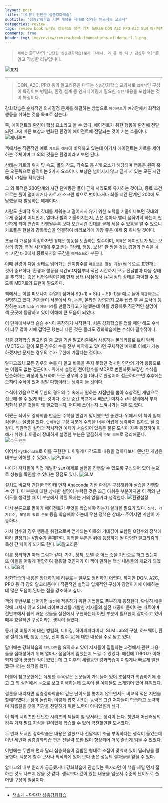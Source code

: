 ```yaml
---  
layout: post  
title: "[리뷰] 단단한 심층강화학습"  
subtitle: "심층강화학습 기본 개념을 제대로 정리한 인공지능 교과서"  
categories: review  
tags: review book 딥러닝 강화학습 정책 가치 SARSA DQN A2C PPO A3C SLM 아키텍처 하드웨어 상태 행동 보상 전이함수   
comments: true  
header-img: img/review/review-book-foundations-of-deep-rl-1.png
---  
```

  
> `제이펍` 출판사의 `"단단한 심층강화학습(로라 그레서, 와 룬 켕 저 / 김성우 역)"`를 읽고 작성한 리뷰입니다.  

![표지](https://telegeam.github.io/assets/img/review/review-book-foundations-of-deep-rl-1.png)  

---

> DQN, A2C, PPO 등의 알고리즘을 다루는 `심층`강화학습 교과서로 `입체적`인 구성이 특징이며 병렬화, 환경 설계 등 엔지니어링에 필요한 `실전` 내용을 포함하는 것이 특징이다.

강화학습은 순차적인 의사결정 문제를 해결하는 방법으로 `에이전트`가 `환경`안에서 최적의 행동을 취하는 것을 목표로 삼는다. 

즉, 에이전트와 환경이 핵심 요소라고 볼 수 있다. 에이전트가 취한 행동이 환경에 전달되면 그에 따른 보상과 변화된 환경이 에이전트에 전달되는 것이 기본 흐름이다.
![제어루프](https://telegeam.github.io/assets/img/review/review-book-foundations-of-deep-rl-2.png)  

책에서는 직관적인 예로 `카트폴 예제`에 비유하고 있는데 여기서 에이전트는 카트를 제어하는 주체이며 그 외의 것들은 환경이라고 보면 된다. 

상태는 카트의 위치 및 속도, 폴의 각도, 각속도 등 4개 요소가 해당되며 행동은 왼쪽 혹은 오른쪽으로 움직이는 2가지 요소이다. 보상은 넘어지지 않고 곧게 서 있는 모든 시간에서 +1점을 획득한다.

그 외 목적은 200단계의 시간 단계동안 폴이 곧게 서있도록 유지하는 것이고, 종료 조건으로는 폴이 떨어지거나 카트가 스크린 밖으로 벗어나거나 최종 시간 단계인 200에 도달했을 때 발생하는 예제이다.

사람도 손바닥 위에 깃대를 세워놓고 떨어지지 않기 위한 노력을 기울이다보면 깃대의 무게 중심이 어디인지, 얼마나 빨리 기울어지는지, 손은 얼마나 빨리 움직여야 하는지 판단하게 되며 연습이 진행될수록 보다 오랜시간 깃대를 곧게 세울 수 있음을 알 수 있으니 카트폴은 현실과 강화학습을 연결하여 바라보기에 가장 좋은 예제 중 하나일 것이다. 

조금 더 개념을 확장하자면 `정책`은 행동을 도출하는 함수이며, `목적`은 에이전트가 받는 보상의 총합, 특정 시간대에 주고 받는 "상태, 행동, 보상" 한 쌍을 `경험`, 경험의 연속을 `궤적`, 시간 t=0에서 종료까지의 구간을 `에피소드`라 부른다.

이때 환경이 다음 상태로 넘어가는 전이함수를 `마르코프 결정 과정(MDP)`으로 표현하는 것이 중요하다. 환경과 행동을 시간=0지점부터 직전 시간까지 모두 전달받아 다음 상태를 추측하는 것은 비현실적이기에 현재 상태 t시점에서 t+1시점의 상태를 파악할 수 있도록 MDP로의 표현이 필요하다.

책에서는 이를 피보나치 수열의 점화식 S(t+1) = S(t) + S(t-1)을 예로 들어 `직관적`으로 설명하고 있다. 저자들이 서문에서 책, 논문, 온라인 강의까지 모두 섭렵 후 본 도서에 등장하는 `SLM Lab 라이브러리`를 만들었다고 기술했는데 이를 방증하듯 직관적인 설명이 책 곳곳에 등장하고 있어 이해에 큰 도움이 되었다. 

이 단계에서부터 슬슬 `수식`이 등장하기 시작한다. 처음 강화학습을 접할 때만 해도 수식이 너무 많아 지에 겁먹곤 했는데 다른 것은 몰라도 강화학습에는 수식이 필수적이다. 

심층 강화학습 알고리즘 중 모델 기반 알고리즘에서 사용하는 몬테카를로 트리 탐색(MCTS)과 같이 모든 경우의 수를 전부 파악하고 있다면 구체적인 예제로 이해가 가능하겠지만 문제는 경우의 수가 무한에 가깝다는 것이다. 

알파고조차 모든 경우의 수를 다 알고 바둑을 두지 못했던 것처럼 인간의 기억 용량으로는 어림도 없는 접근이다. 위에서 설명한 전이함수를 MDP로 변환하듯 복잡한 수식을 단순화하는 과정이 필요하며 모든 경우의 수를 t하나로 한정지어 접근하다보면 추후에는 오히려 수식이 있어 정말 다행이라는 생각이 들 것이다. 

수식이 있음으로써 무한의 경우의 수 속에서 원하는 시점만을 뽑아 추상적인 개념으로 접근해 볼 수 있게 되는 것이다. 중간 중간 학교에서 배웠던 미지수 x의 정의에서 부터 점화식 같은 것들이 왜 필요했는지, 어디에 쓰이는지 느껴나가는 재미도 있다. 

어쨌든 적어도 강화학습 만큼은 수학을 반갑게 맞이했으면 좋겠다. 위에서 이 책이 입체적이라는 설명을 했다. `입체적인` 구성 덕분에 수학을 너무 어렵게 생각하지 않아도 될 것 같다. 직관적인 설명과 적시적인 예제가 서술되어 있음은 물론 도식이 자주 등장하여 이해가 쉬웠다. 아울러 장대하게 설명한 부분은 깔끔하게 `수도 코드`로 정리해준다. 
![수도코드](https://telegeam.github.io/assets/img/review/review-book-foundations-of-deep-rl-3.png)  

이어서 `Python코드`로 이를 구현한다. 이렇게 다각도로 내용을 접하다보니 왠만한 개념은 대부분 이해할 수 있었다. 
![Python](https://telegeam.github.io/assets/img/review/review-book-foundations-of-deep-rl-4.png)  

나아가 저자들이 직접 개발한 `SLM` 예제로 실험을 진행할 수 있도록 구성되어 있어 눈으로 성능을 확인할 수 있다는 장점도 있다. 
![SLM](https://telegeam.github.io/assets/img/review/review-book-foundations-of-deep-rl-5.png)  

설치도 비교적 간단한 편인데 먼저 Anaconda 기반 환경은 구성해둬야 실습을 진행할 수 있다. 이 부분에 대한 상세한 설명이 누락된 것은 조금 아쉬운 부분이지만 이 책의 난이도를 생각할 때 이 부분에서 막힐 독자는 거의 없을거라 생각한다.
![환경설정](https://telegeam.github.io/assets/img/review/review-book-foundations-of-deep-rl-6.png)  

다시 본론으로 돌아가 에이전트가 무엇을 학습해야 하는지 살펴볼 필요가 있다. `정책, 가치함수, 모델의 확률 분포` 등을 학습해야 하는데 우선 정책은 상태가 주어지면 계산이 가능하다.

가치 함수의 경우 행동을 취함으로써 얻게되는 이득의 기대값이 포함된 Q함수와 정책에 따라 결정되는 V함수가 존재한다. 이러한 부분은 뒤에 등장하게 될 다양한 알고리즘의 특성 간 차이가 되기도 한다. 
![알고리즘](https://telegeam.github.io/assets/img/review/review-book-foundations-of-deep-rl-7.png)  

이를 정리하면 아래 그림과 같다. 가치, 정책, 모델 중 어느 것을 기반으로 하고 있는지 또 이들을 어떻게 결합하여 활용할 것인지가 이 책이 말하는 핵심 내용들의 개요가 되겠다. 
![요약](https://telegeam.github.io/assets/img/review/review-book-foundations-of-deep-rl-8.png)  

강화학습의 내용은 방대하기에 리뷰로는 일부도 정리하기 어렵다. 하지만 DQN, A2C, PPO 등 각 장의 알고리즘마다 직관적인 설명과 입체적인 구성이 장점이기에 이해하는데 많은 도움이 된다는 점을 강조하고 싶다. 

책의 후반부로 넘어가면 `실전`에 적용하기 위한 기법들도 풍부하게 등장한다. 확실히 배운 것에 그치지 않고 SLM 라이브러리를 개발한 저자들의 실전 내공이 묻어나는 파트이며 전반부에서 쉽게 배운 것들을 실전에서 구현하는데 어떤 부분이 필요한지 잡아주고 있어 매우 효율적인 구성이라는 생각이 들었다. 

동기 및 비동기에 대한 병렬화, 디버깅, 하이퍼파라미터, SLM Lab의 구성, 하드웨어, 환경 설계(상태, 행동, 보상, 전이 함수 등)에 대한 내용을 주로 담고 있다. 

말미에는 강화학습의 `타임라인`을 요약하고 있어 저자들이 집필하는 과정에서 관련 내용들을 집대성하기 위해 얼마나 꼼꼼하게 임했는지 느낄 수 있었다. 예전에 TRPO가 이해되지 않아 끙끙댄 적이 있었는데 그 이후의 세월동안 강화학습이 이렇게나 빠르게 발전했구나라는 생각을 했다. 

더불어 참고문헌에는 유명한 주옥같은 논문들이 가득들어 있어 초심자가 학습하기에 좋고 그 외 실전에서 눈으로 보고 이해하는데 도움이 될 예제들도 소개되어 있어 유익했다. 

결론을 내리자면 심층강화학습의 깊은 난이도를 놓치지 않으면서도 비교적 적은 지면을 할애하였다는 점이 놀랍다. 이렇게 압축 시키는 능력은 그간 저자들이 학습하고 노력하며 지름길을 찾아 직관을 전달하기 위한 노력이 아니었을까 싶다. 

이 책의 시리즈인 단단한 시리즈의 책들이 참 양서라는 생각이 든다. 첫번째 머신러닝의 경우 기저 필요 지식을 깊이있게 학습할 수 있어 극찬할만한 도서였다. 

두 번째 도서인 강화학습은 내용은 알찼으나 전달력이 조금 부족하다는 생각이 들었는데 이번 세번째 심층강화학습 편은 전달력 또한 많이 향상되어 더욱 즐겁게 읽을 수 있었다. 

이번에는 두번째 편과 달리 심층학습이 결합된 형태로 초점이 맞춰져 있어 딥러닝을 활용한다. 덕분에 함수 근사나 최적화에 있어 보다 좋은 성능의 결과물을 얻을 수 있다.

알파고의 내부 원리가 궁금했거나 강화학습에 관심있는 독자라면 이 책을 제일 먼저 접하는 것도 나쁘지 않을 것 같다. 생각보다 깊이 있는 내용을 입문서 수준의 난이도로 풀어낸 구성이 일품이다.

---

* [책소개 - 단단한 심층강화학습](http://www.yes24.com/Product/Goods/106709909)


